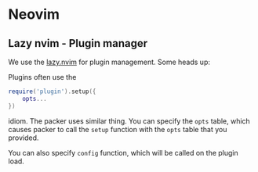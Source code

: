 # Neovim

## Lazy nvim - Plugin manager

We use the [lazy.nvim](https://github.com/folke/lazy.nvim) for plugin management. Some heads up:

Plugins often use the

```lua
require('plugin').setup({
    opts...
})
```

idiom.
The packer uses similar thing.
You can specify the `opts` table, which causes packer to call the `setup` function with the `opts` table that you provided.

You can also specify `config` function, which will be called on the plugin load.
